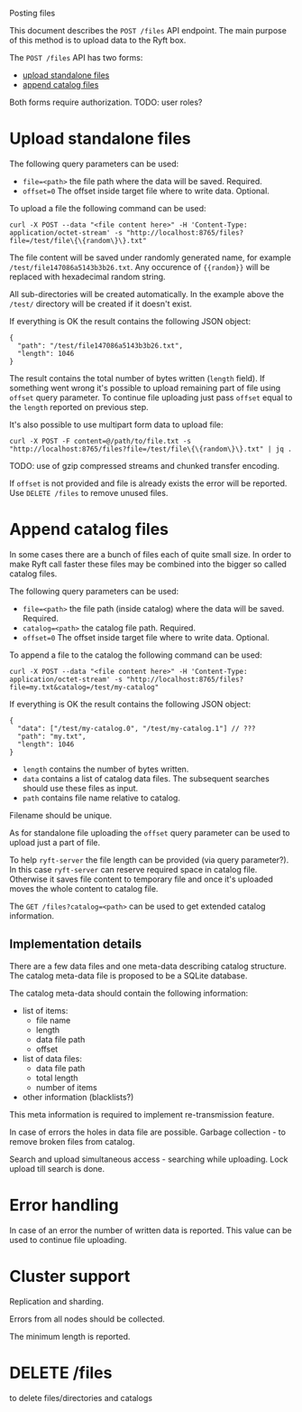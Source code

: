 Posting files

This document describes the `POST /files` API endpoint.
The main purpose of this method is to upload data to the Ryft box.


The `POST /files` API has two forms:

- [upload standalone files](#upload-standalone-files)
- [append catalog files](#append-catalog-files)

Both forms require authorization. TODO: user roles?


# Upload standalone files

The following query parameters can be used:

- `file=<path>` the file path where the data will be saved. Required.
- `offset=0` The offset inside target file where to write data. Optional.

To upload a file the following command can be used:

```{.sh}
curl -X POST --data "<file content here>" -H 'Content-Type: application/octet-stream' -s "http://localhost:8765/files?file=/test/file\{\{random\}\}.txt"
```

The file content will be saved under randomly generated name,
for example `/test/file147086a5143b3b26.txt`. Any occurence of `{{random}}`
will be replaced with hexadecimal random string.

All sub-directories will be created automatically. In the example above
the `/test/` directory will be created if it doesn't exist.

If everything is OK the result contains the following JSON object:

```{.json}
{
  "path": "/test/file147086a5143b3b26.txt",
  "length": 1046
}
```

The result contains the total number of bytes written (`length` field).
If something went wrong it's possible to upload remaining part of file
using `offset` query parameter. To continue file uploading just pass
`offset` equal to the `length` reported on previous step.

It's also possible to use multipart form data to upload file:

```{.sh}
curl -X POST -F content=@/path/to/file.txt -s "http://localhost:8765/files?file=/test/file\{\{random\}\}.txt" | jq .
```

TODO: use of gzip compressed streams and chunked transfer encoding.

If `offset` is not provided and file is already exists the error will be reported.
Use `DELETE /files` to remove unused files.


# Append catalog files

In some cases there are a bunch of files each of quite small size.
In order to make Ryft call faster these files may be combined into
the bigger so called catalog files.

The following query parameters can be used:

- `file=<path>` the file path (inside catalog) where the data will be saved. Required.
- `catalog=<path>` the catalog file path. Required.
- `offset=0` The offset inside target file where to write data. Optional.

To append a file to the catalog the following command can be used:

```{.sh}
curl -X POST --data "<file content here>" -H 'Content-Type: application/octet-stream' -s "http://localhost:8765/files?file=my.txt&catalog=/test/my-catalog"
```

If everything is OK the result contains the following JSON object:

```{.json}
{
  "data": ["/test/my-catalog.0", "/test/my-catalog.1"] // ???
  "path": "my.txt",
  "length": 1046
}
```

- `length` contains the number of bytes written.
- `data` contains a list of catalog data files. The subsequent searches should use these files as input.
- `path` contains file name relative to catalog.

Filename should be unique.

As for standalone file uploading the `offset` query parameter can be used to upload
just a part of file.

To help `ryft-server` the file length can be provided (via query parameter?).
In this case `ryft-server` can reserve required space in catalog file.
Otherwise it saves file content to temporary file and once it's uploaded
moves the whole content to catalog file.

The `GET /files?catalog=<path>` can be used to get extended catalog information.

## Implementation details

There are a few data files and one meta-data describing catalog structure.
The catalog meta-data file is proposed to be a SQLite database.

The catalog meta-data should contain the following information:

- list of items:
  - file name
  - length
  - data file path
  - offset
- list of data files:
  - data file path
  - total length
  - number of items
- other information (blacklists?)

This meta information is required to implement re-transmission feature.

In case of errors the holes in data file are possible.
Garbage collection - to remove broken files from catalog.

Search and upload simultaneous access - searching while uploading.
Lock upload till search is done.

# Error handling

In case of an error the number of written data is reported.
This value can be used to continue file uploading.


# Cluster support

Replication and sharding.

Errors from all nodes should be collected.

The minimum length is reported.

# DELETE /files

to delete files/directories and catalogs
